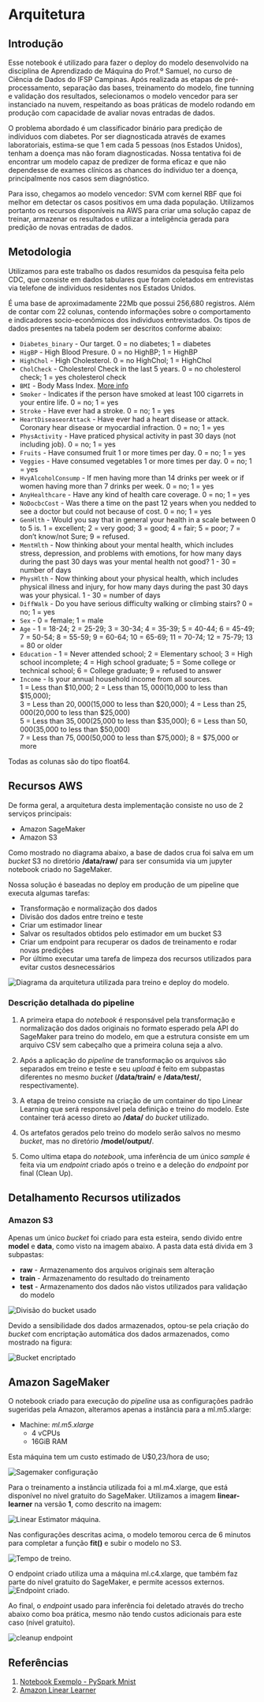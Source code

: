 # Arquitetura

## Introdução

Esse notebook é utilizado para fazer o deploy do modelo desenvolvido na disciplina de Aprendizado de Máquina do Prof.º Samuel, no curso de Ciência de Dados do IFSP Campinas. Após realizada as etapas de pré-processamento, separação das bases, treinamento do modelo, fine tunning e validação dos resultados, selecionamos o modelo vencedor para ser instanciado na nuvem, respeitando as boas práticas de modelo rodando em produção com capacidade de avaliar novas entradas de dados. 

O problema abordado é um classificador binário para predição de indíviduos com diabetes. Por ser diagnosticada através de exames laboratoriais, estima-se que 1 em cada 5 pessoas (nos Estados Unidos), tenham a doença mas não foram diagnosticadas. Nossa tentativa foi de encontrar um  modelo capaz de predizer de forma eficaz e que não dependesse de exames clínicos as chances do índividuo ter a doença, principalmente nos casos sem diagnóstico. 

Para isso, chegamos ao modelo vencedor: SVM com kernel RBF que foi melhor em detectar os casos positivos em uma dada população. Utilizamos portanto os recursos disponíveis na AWS para criar uma solução capaz de treinar, armazenar os resultados e utilizar a inteligência gerada para predição de novas entradas de dados. 

## Metodologia

Utilizamos para este trabalho os dados resumidos da pesquisa feita pelo CDC, que consiste em dados tabulares que foram coletados em entrevistas via telefone de individuos residentes nos Estados Unidos. 

É uma base de aproximadamente 22Mb que possui 256,680 registros. Além de contar com 22 colunas, contendo informações sobre o comportamento e indicadores socio-econômicos dos índividuos entrevistados. Os tipos de dados presentes na tabela podem ser descritos conforme abaixo: 

- ``Diabetes_binary`` - Our target. 0 = no diabetes; 1 = diabetes
- ``HigBP`` - High Blood Presure. 0 = no HighBP; 1 = HighBP
- ``HighChol`` - High Cholesterol. 0 = no HighChol; 1 = HighChol
- ``CholCheck`` - Cholesterol Check in the last 5 years. 0 = no cholesterol check; 1 = yes cholesterol check
- ``BMI`` - Body Mass Index. [More info](https://en.wikipedia.org/wiki/Body_mass_index)
- ``Smoker`` - Indicates if the person have smoked at least 100 cigarrets in your entire life. 0 = no; 1 = yes
- ``Stroke`` - Have ever had a stroke. 0 = no; 1 = yes
- ``HeartDiseaseorAttack`` - Have ever had a heart disease or attack. Coronary hear disease or myocardial infraction. 0 = no; 1 = yes
- ``PhysActivity`` - Have praticed physical activity in past 30 days (not including job). 0 = no; 1 = yes
- ``Fruits`` - Have consumed fruit 1 or more times per day. 0 = no; 1 = yes
- ``Veggies`` - Have consumed vegetables 1 or more times per day. 0 = no; 1 = yes
- ``HvyAlcoholConsump`` - If men having more than 14 drinks per week or if women having more than 7 drinks per week. 0 = no; 1 = yes
- ``AnyHealthcare`` - Have any kind of health care coverage. 0 = no; 1 = yes
- ``NoDocbcCost`` - Was there a time on the past 12 years when you nedded to see a doctor but could not because of cost. 0 = no; 1 = yes
- ``GenHlth`` - Would you say that in general your health in a scale between 0 to 5 is. 1 = excellent; 2 = very good; 3 = good; 4 = fair; 5 = poor; 7 = don’t know/not Sure; 9 = refused.
- ``MentHlth`` - Now thinking about your mental health, which includes stress, depression, and problems with emotions, for how many days during the past 30 days was your mental health not good? 1 - 30 = number of days
- ``PhysHlth`` - Now thinking about your physical health, which includes physical illness and injury, for how many days during the past 30 days was your physical. 1 - 30 = number of days
- ``DiffWalk`` - Do you have serious difficulty walking or climbing stairs? 0 = no; 1 = yes
- ``Sex`` - 0 = female; 1 = male
- ``Age`` - 1 = 18-24; 2 = 25-29; 3 = 30-34; 4 = 35-39; 5 = 40-44; 6 = 45-49; 7 = 50-54; 8 = 55-59; 9 = 60-64; 10 = 65-69; 11 = 70-74; 12 = 75-79; 13 = 80 or older
- ``Education`` - 1 = Never attended school; 2 = Elementary school; 3 = High school incomplete; 4 = High school graduate; 5 = Some college or technical school; 6 = College graduate; 9 = refused to answer
- ``Income`` - Is your annual household income from all sources.<br/>
1 = Less than $10,000;  2 = Less than $15,000 ($10,000 to less than $15,000);<br/>
3 = Less than $20,000 ($15,000 to less than $20,000);  4 = Less than $25,000 ($20,000 to less than $25,000)<br/>
5 = Less than $35,000 ($25,000 to less than $35,000);  6 = Less than $50,000 ($35,000 to less than $50,000)<br/>
7 = Less than $75,000 ($50,000 to less than $75,000);  8 = $75,000 or more <br/>

Todas as colunas são do tipo float64.

## Recursos AWS

De forma geral, a arquitetura desta implementação consiste no uso de 2 serviços principais: 
* Amazon SageMaker 
* Amazon S3

Como mostrado no diagrama abaixo, a base de dados crua foi salva em um _bucket_ S3 no diretório **/data/raw/** para ser consumida via um jupyter notebook criado no SageMaker. 

Nossa solução é baseadas no deploy em produção de um pipeline que executa algumas tarefas:

* Transformação e normalização dos dados
* Divisão dos dados entre treino e teste
* Criar um estimador linear
* Salvar os resultados obtidos pelo estimador em um bucket S3
* Criar um endpoint para recuperar os dados de treinamento e rodar novas predições
* Por último executar uma tarefa de limpeza dos recursos utilizados para evitar custos desnecessários

![Diagrama da arquitetura utilizada para treino e deploy do modelo.](https://i.imgur.com/KPjyayc.jpeg)

### Descrição detalhada do pipeline

1. A primeira etapa do _notebook_ é responsável pela transformação e normalização dos dados originais no formato esperado pela API do SageMaker para treino do modelo, em que a estrutura consiste em um arquivo CSV sem cabeçalho que a primeira coluna seja a alvo. 

2. Após a aplicação do _pipeline_ de transformação os arquivos são separados em treino e teste e seu _upload_ é feito em subpastas diferentes no mesmo _bucket_ (**/data/train/** e **/data/test/**, respectivamente).

3. A etapa de treino consiste na criação de um container do tipo Linear Learning que será responsável pela definição e treino do modelo. Este container terá acesso direto ao __/data/__ do _bucket_ utilizado. 

4. Os artefatos gerados pelo treino do modelo serão salvos no mesmo _bucket_, mas no diretório __/model/output/__. 

5. Como ultima etapa do _notebook_, uma inferência de um único _sample_ é feita via um _endpoint_ criado após o treino e a deleção do _endpoint_ por final (Clean Up).

## Detalhamento Recursos utilizados


### Amazon S3

Apenas um único *bucket* foi criado para esta esteira, sendo divido entre **model** e **data**, como visto na imagem abaixo. A pasta data está divida em 3 subpastas:
* **raw** - Armazenamento dos arquivos originais sem alteração
* **train** - Armazenamento do resultado do treinamento
* **test** - Armazenamento dos dados não vistos utilizados para validação do modelo

![Divisão do bucket usado](https://i.imgur.com/8Z3VybF.jpg)


Devido a sensibilidade dos dados armazenados, optou-se pela criação do *bucket* com encriptação automática dos dados armazenados, como mostrado na figura:<br>

![Bucket encriptado](https://i.imgur.com/h0VsfZh.jpg)</br>


## Amazon SageMaker

O notebook criado para execução do *pipeline* usa as configurações padrão sugeridas pela Amazon, alteramos apenas a instância para a ml.m5.xlarge:

* Machine: *ml.m5.xlarge*
  * 4 vCPUs
  * 16GiB RAM

Esta máquina tem um custo estimado de U$0,23/hora de uso;

![Sagemaker configuração](https://i.imgur.com/S0rfoW6.jpg)

Para o treinamento a instância utilizada foi a ml.m4.xlarge, que está disponível no nível gratuito do SageMaker. Utilizamos a imagem **linear-learner** na versão **1**, como descrito na imagem:

![Linear Estimator máquina.](https://i.imgur.com/FmwDEdB.jpg)

Nas configurações descritas acima, o modelo temorou cerca de 6 minutos para completar a função **fit()** e subir o modelo no S3.

![Tempo de treino.](https://i.imgur.com/jvHFmCw.jpg)

O endpoint criado utiliza uma a máquina ml.c4.xlarge, que também faz parte do nível gratuito do SageMaker, e permite acessos externos.
![Endpoint criado.](https://i.imgur.com/65MJnUQ.jpg)

Ao final, o *endpoint* usado para inferência foi deletado através do trecho abaixo como boa prática, mesmo não tendo custos adicionais para este caso (nível gratuito).<br>

![cleanup endpoint](https://i.imgur.com/V7hoJIa.jpg)


## Referências

1. [Notebook Exemplo - PySpark Mnist](https://github.com/BiancaPedrosa/amazon-sagemaker-examples/blob/master/sagemaker-spark/pyspark_mnist/pyspark_mnist_kmeans.ipynb)
2. [Amazon Linear Learner](https://aws.amazon.com/pt/blogs/machine-learning/train-faster-more-flexible-models-with-amazon-sagemaker-linear-learner/)
